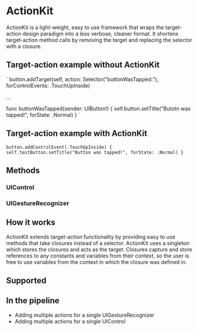 # ActionKit
ActionKit is a light-weight, easy to use framework that wraps the target-action design paradigm into a less verbose, cleaner format. It shortens target-action method calls by removing the target and replacing the selector with a closure.

## Target-action example without ActionKit
`
button.addTarget(self, action: Selector("buttonWasTapped:"), forControlEvents: .TouchUpInside)

...

func buttonWasTapped(sender: UIButton!) {
        self.button.setTitle("Butotn was tapped!", forState: .Normal)
    }
`

## Target-action example with ActionKit
`
button.addControlEvent(.TouchUpInside) {
    self.testButton.setTitle("Button was tapped!", forState: .Normal)
}
`

## Methods
### UIControl
### UIGestureRecognizer

## How it works
ActionKit extends target-action functionality by providing easy to use methods that take closures instead of a selector. ActionKit uses a singleton which stores the closures and acts as the target. Closures capture and store references to any constants and variables from their context, so the user is free to use variables from the context in which the closure was defined in.

## Supported

## In the pipeline
- Adding multiple actions for a single UIGestureRecognizer
- Adding multiple actions for a single UIControl
